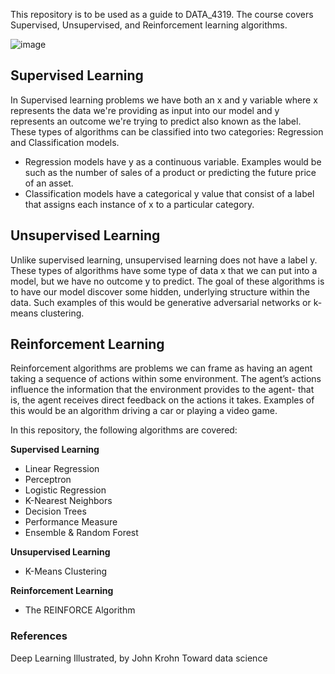 This repository is to be used as a guide to DATA_4319. The course covers Supervised, Unsupervised, and Reinforcement learning algorithms.

![image](https://user-images.githubusercontent.com/90532523/145304219-ebb474de-6a03-48ba-9c36-afe45c32ef40.png)



<h2>Supervised Learning</h2>

In Supervised learning problems we have both an x and y variable where x represents the data we're providing as input into our model and y represents an outcome we're trying to predict also known as the label. These types of algorithms can be classified into two categories: Regression and Classification models.
   - Regression models have y as a continuous variable. Examples would be such as the number of sales of a product or predicting the future price of an asset.
   - Classification models have a categorical y value that consist of a label that assigns each instance of x to a particular category.
  
<h2>Unsupervised Learning</h2>

Unlike supervised learning, unsupervised learning does not have a label y. These types of algorithms have some type of data x that we can put into a model, but we have no outcome y to predict. The goal of these algorithms is to have our model discover some hidden, underlying structure within the data. Such examples of this would be generative adversarial networks or k-means clustering.


<h2>Reinforcement Learning</h2>

Reinforcement algorithms are problems we can frame as having an agent taking a sequence of actions within some environment. The agent’s actions influence the information that the environment provides to the agent- that is, the agent receives direct feedback on the actions it takes. Examples of this would be an algorithm driving a car or playing a video game. 

In this repository, the following algorithms are covered:

**Supervised Learning**

- Linear Regression
- Perceptron
- Logistic Regression
- K-Nearest Neighbors
- Decision Trees
- Performance Measure
- Ensemble & Random Forest

**Unsupervised Learning**

- K-Means Clustering

**Reinforcement Learning** 

- The REINFORCE Algorithm

<h3>References</h3>

Deep Learning Illustrated, by John Krohn
Toward data science 

